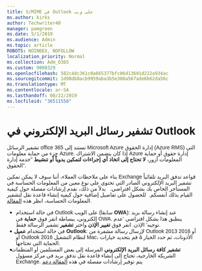 ```yaml
---
title: S/MIME في Outlook على ويب
ms.author: kirks
author: Techwriter40
manager: pamgreen
ms.date: 5/1/2019
ms.audience: Admin
ms.topic: article
ROBOTS: NOINDEX, NOFOLLOW
localization_priority: Normal
ms.collection: Adm_O365
ms.custom: 9000329
ms.openlocfilehash: 582c4dc361c0a665377bfc06d13691d222a934ac
ms.sourcegitcommit: 1d98db8acb9959aba3b5e308a567ade6b62da56c
ms.translationtype: MT
ms.contentlocale: ar-SA
ms.lasthandoff: 08/22/2019
ms.locfileid: "36511558"
---
```

# <a name="encrypt-email-messages-in-outlook"></a>تشفير رسائل البريد الإلكتروني في Outlook

<p><span style="font-size: 10.5pt; font-family: 'Verdana',sans-serif;">تشفير الرسائل office 365 تستند إلى Microsoft Azure إدارة الحقوق (Azure RMS) التي جزء من حماية معلومات Azure. إذا كان يتضمن الاشتراك Azure إدارة حقوق أو حماية المعلومات أزور، <strong style="mso-bidi-font-weight: normal;">لا تحتاج إلى اتخاذ أي إجراءات لتمكين يدوياً أو تنشيط</strong> "خدمة إدارة الحقوق".</span></p> <p><span style="font-size: 10.5pt; font-family: 'Verdana',sans-serif;">بناء على ملاحظات العملاء، أننا سوف لا يمكن تمكين Exchange قواعد تدفق البريد تلقائياً تشفير البريد الإلكتروني الصادر التي تحتوي على نوع معين من المعلومات الحساسة في المستأجر الخاص بك بشكل افتراضي. &nbsp; بدلاً من ذلك، نقدم إرشادات مفصلة حول كيفية القيام بذلك أنفسكم. &nbsp;للحصول على تفاصيل إضافية حول كيفية إنشاء قاعدة نقل لتشفير المعلومات الحساسة، انظر هذه <a href="https://aka.ms/OmeEtr">المقالة</a>.</span><u></u><span style="text-decoration: line-through;"></span></p> <ul> <li style="text-indent: -.25in; mso-list: l0 level1 lfo1;"><span style="font-size: 10.5pt; font-family: Symbol; mso-fareast-font-family: Symbol; mso-bidi-font-family: Symbol;"><span style="mso-list: Ignore;">&nbsp;&nbsp; &nbsp; &nbsp; </span> </span> <span style="font-size: 10.5pt; font-family: 'Verdana',sans-serif;">في حالة استخدام Outlook على الويب (سابقا <strong style="mso-bidi-font-weight: normal;">OWA</strong>): عند إنشاء رسالة بريد إلكتروني، ببساطة انقر فوق <strong>حماية</strong> في OWA. ينطبق هذا بشكل افتراضي &lsquo;عدم توجيه&rsquo; الإذن. انقر فوق <strong>تغيير الإذن</strong> واختر <strong>تشفير</strong> تشفير الرسالة فقط.</span></li> <li style="text-indent: -.25in; mso-list: l0 level1 lfo1;"><span style="font-size: 10.5pt; font-family: 'Verdana',sans-serif;">&nbsp;&nbsp; &nbsp; في حالة استخدام <strong style="mso-bidi-font-weight: normal;">عميل Outlook</strong>: لإرسال رسالة مشفرة من Outlook 2013 أو 2016 أو Outlook 2016 لنظام التشغيل Mac، قم بتحديد خيارات &agrave; الأذونات، ثم حدد الخيار الحماية التي تحتاجها.</span></li> <li style="text-indent: -.25in; mso-list: l0 level1 lfo1;"><span style="font-size: 10.5pt; font-family: 'Verdana',sans-serif;">&nbsp;&nbsp; <strong style="mso-bidi-font-weight: normal;">تشفير كافة رسائل البريد الإلكتروني</strong> المرسلة إلى بعض المستلمين أو المنظمات الشريكة الخارجية، تحتاج إلى إنشاء قاعدة نقل تدفق بريد في مركز مسؤول Exchange. يتم توفير إرشادات مفصلة في هذه <span style="color: black;"><a href="https://docs.microsoft.com/office365/securitycompliance/define-mail-flow-rules-to-encrypt-email#create-a-mail-flow-rule-to-encrypt-email-messages-with-the-new-ome-capabilities">المقالة دعم</a></span></span></li> </ul>

